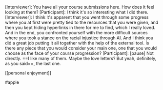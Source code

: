 [Interviewer]: You have all your course submissions here. How does it feel looking at them? 
[Participant]: I think it's so interesting what I did there. 
[Interviewer]: I think it's apparent that you went through some progress where you at first were pretty tied to the resources that you were given, and then you kept hiding hyperlinks in there for me to find, which I really loved. And in the end, you confronted yourself with the more difficult sources where you took a stance on the racial injustice through AI. And I think you did a great job putting it all together with the help of the external tool. Is there any piece that you would consider your main one, one that you would choose as the face of your course progression?
[Participant]: [pause] Not directly. ==I like many of them. Maybe the love letters? But yeah, definitely, as you said==, the last one. 

[[personal enjoyment]]

#apple